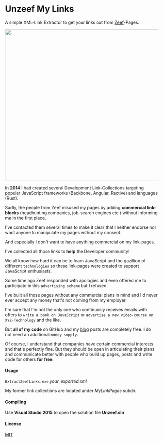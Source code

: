 # Unzeef My Links

A simple XML-Link Extractor to get your links out from [Zeef](https://zeef.com/)-Pages.

<img src="http://fs5.directupload.net/images/160331/fmqrr46v.png" width="900" height="500"/>

In **2014** I had created several Development Link-Collections targeting popular JavaScript frameworks (Backbone, Angular, Ractive) and languages (Rust).

Sadly, the people from Zeef misused my pages by adding **commercial link-blocks** (headhunting companies, job-search engines etc.) without informing me in the first place.

I've contacted them several times to make it clear that I neither endorse nor want anyone to manipulate my pages without my consent.

And especially I don't want to have anything commercial on my link-pages. 

I've collected all those links to **help** the Developer community!

We all know how hard it can be to learn JavaScript and the gazillion of different `technologies` so these link-pages were created to support JavaScript enthusiasts.

Some time ago Zeef responded with apologies and even offered me to participate in this `advertising scheme` but I refused. 

I've built all those pages without any commercial plans in mind and I'd never ever accept any money that's not coming from my employer. 

I'm sure that I'm not the only one who continuosly receives emails with offers to `write a book on JavaScript` or `advertise a new video-course on XYZ-Technology` and the like.

But **all of my code** on GitHub and my [blog](http://blog.brakmic.com) posts are completely free. I do not need an additional `money supply`.

Of course, I understand that companies have certain commercial interests and that's perfectly fine. But they should be open in articulating their plans and communicate better with people who build up pages, posts and write code for others **for free**. 


#### Usage

`ExtractZeefLinks.exe` *your_exported.xml*

My former link collections are located under *MyLinkPages* subdir.

#### Compiling

Use **Visual Studio 2015** to open the solution file **Unzeef.sln**

#### License

[MIT](https://github.com/brakmic/UnzeefMyLinks/blob/master/LICENSE)
